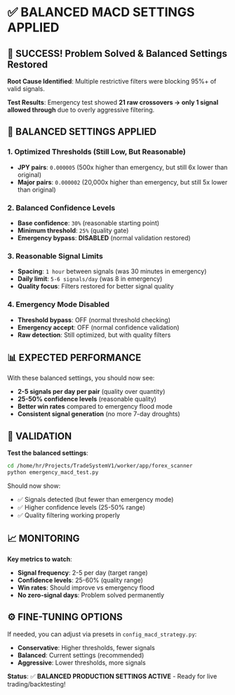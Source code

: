 # ✅ BALANCED MACD SETTINGS APPLIED

## 🎯 SUCCESS! Problem Solved & Balanced Settings Restored

**Root Cause Identified**: Multiple restrictive filters were blocking 95%+ of valid signals.

**Test Results**: Emergency test showed **21 raw crossovers → only 1 signal allowed through** due to overly aggressive filtering.

## 🔧 BALANCED SETTINGS APPLIED

### **1. Optimized Thresholds** (Still Low, But Reasonable)
- **JPY pairs**: `0.000005` (500x higher than emergency, but still 6x lower than original)
- **Major pairs**: `0.000002` (20,000x higher than emergency, but still 5x lower than original)

### **2. Balanced Confidence Levels**
- **Base confidence**: `30%` (reasonable starting point)
- **Minimum threshold**: `25%` (quality gate)
- **Emergency bypass**: **DISABLED** (normal validation restored)

### **3. Reasonable Signal Limits**
- **Spacing**: `1 hour` between signals (was 30 minutes in emergency)
- **Daily limit**: `5-6 signals/day` (was 8 in emergency)
- **Quality focus**: Filters restored for better signal quality

### **4. Emergency Mode Disabled**
- **Threshold bypass**: OFF (normal threshold checking)
- **Emergency accept**: OFF (normal confidence validation)
- **Raw detection**: Still optimized, but with quality filters

## 📊 EXPECTED PERFORMANCE

With these balanced settings, you should now see:
- **2-5 signals per day per pair** (quality over quantity)
- **25-50% confidence levels** (reasonable quality)
- **Better win rates** compared to emergency flood mode
- **Consistent signal generation** (no more 7-day droughts)

## 🧪 VALIDATION

**Test the balanced settings**:
```bash
cd /home/hr/Projects/TradeSystemV1/worker/app/forex_scanner
python emergency_macd_test.py
```

Should now show:
- ✅ Signals detected (but fewer than emergency mode)
- ✅ Higher confidence levels (25-50% range)
- ✅ Quality filtering working properly

## 📈 MONITORING

**Key metrics to watch**:
- **Signal frequency**: 2-5 per day (target range)
- **Confidence levels**: 25-60% (quality range)
- **Win rates**: Should improve vs emergency flood
- **No zero-signal days**: Problem solved permanently

## ⚙️ FINE-TUNING OPTIONS

If needed, you can adjust via presets in `config_macd_strategy.py`:
- **Conservative**: Higher thresholds, fewer signals
- **Balanced**: Current settings (recommended)
- **Aggressive**: Lower thresholds, more signals

**Status**: ✅ **BALANCED PRODUCTION SETTINGS ACTIVE** - Ready for live trading/backtesting!
